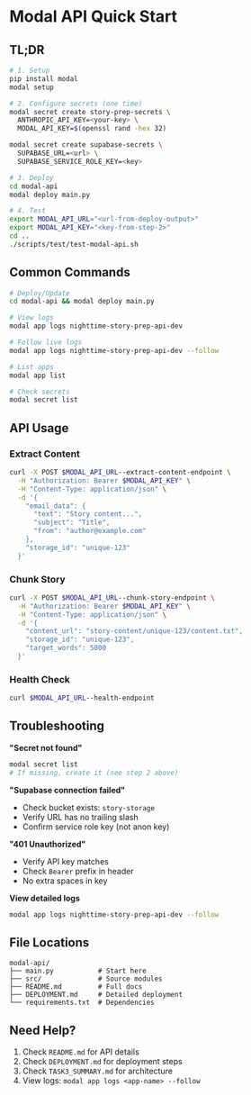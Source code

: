 # Modal API Quick Start

## TL;DR

```bash
# 1. Setup
pip install modal
modal setup

# 2. Configure secrets (one time)
modal secret create story-prep-secrets \
  ANTHROPIC_API_KEY=<your-key> \
  MODAL_API_KEY=$(openssl rand -hex 32)

modal secret create supabase-secrets \
  SUPABASE_URL=<url> \
  SUPABASE_SERVICE_ROLE_KEY=<key>

# 3. Deploy
cd modal-api
modal deploy main.py

# 4. Test
export MODAL_API_URL="<url-from-deploy-output>"
export MODAL_API_KEY="<key-from-step-2>"
cd ..
./scripts/test/test-modal-api.sh
```

## Common Commands

```bash
# Deploy/Update
cd modal-api && modal deploy main.py

# View logs
modal app logs nighttime-story-prep-api-dev

# Follow live logs
modal app logs nighttime-story-prep-api-dev --follow

# List apps
modal app list

# Check secrets
modal secret list
```

## API Usage

### Extract Content

```bash
curl -X POST $MODAL_API_URL--extract-content-endpoint \
  -H "Authorization: Bearer $MODAL_API_KEY" \
  -H "Content-Type: application/json" \
  -d '{
    "email_data": {
      "text": "Story content...",
      "subject": "Title",
      "from": "author@example.com"
    },
    "storage_id": "unique-123"
  }'
```

### Chunk Story

```bash
curl -X POST $MODAL_API_URL--chunk-story-endpoint \
  -H "Authorization: Bearer $MODAL_API_KEY" \
  -H "Content-Type: application/json" \
  -d '{
    "content_url": "story-content/unique-123/content.txt",
    "storage_id": "unique-123",
    "target_words": 5000
  }'
```

### Health Check

```bash
curl $MODAL_API_URL--health-endpoint
```

## Troubleshooting

**"Secret not found"**

```bash
modal secret list
# If missing, create it (see step 2 above)
```

**"Supabase connection failed"**

- Check bucket exists: `story-storage`
- Verify URL has no trailing slash
- Confirm service role key (not anon key)

**"401 Unauthorized"**

- Verify API key matches
- Check `Bearer` prefix in header
- No extra spaces in key

**View detailed logs**

```bash
modal app logs nighttime-story-prep-api-dev --follow
```

## File Locations

```
modal-api/
├── main.py           # Start here
├── src/              # Source modules
├── README.md         # Full docs
├── DEPLOYMENT.md     # Detailed deployment
└── requirements.txt  # Dependencies
```

## Need Help?

1. Check `README.md` for API details
2. Check `DEPLOYMENT.md` for deployment steps
3. Check `TASK3_SUMMARY.md` for architecture
4. View logs: `modal app logs <app-name> --follow`
